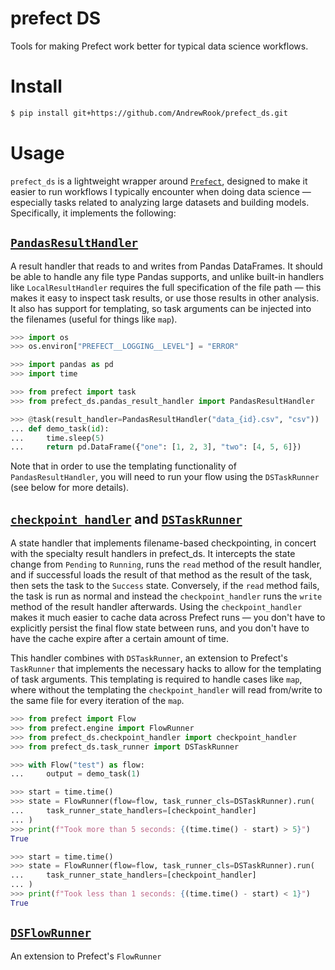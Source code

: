 # prefect DS
Tools for making Prefect work better for typical data science workflows.

# Install

```bash
$ pip install git+https://github.com/AndrewRook/prefect_ds.git
```

# Usage

`prefect_ds` is a lightweight wrapper around [`Prefect`](https://docs.prefect.io/), designed
to make it easier to run workflows I typically encounter when doing data science — especially
tasks related to analyzing large datasets and building models. Specifically, it implements the 
following:

## [`PandasResultHandler`](prefect_ds/pandas_result_handler.py)

A result handler that reads to and writes from Pandas DataFrames. It should be able to handle
any file type Pandas supports, and unlike built-in handlers like `LocalResultHandler` requires
the full specification of the file path — this makes it easy to inspect task results, or
use those results in other analysis. It also has support for templating, so task arguments
can be injected into the filenames (useful for things like `map`).

```python
>>> import os
>>> os.environ["PREFECT__LOGGING__LEVEL"] = "ERROR"

>>> import pandas as pd
>>> import time

>>> from prefect import task
>>> from prefect_ds.pandas_result_handler import PandasResultHandler 

>>> @task(result_handler=PandasResultHandler("data_{id}.csv", "csv"))
... def demo_task(id):
...     time.sleep(5)
...     return pd.DataFrame({"one": [1, 2, 3], "two": [4, 5, 6]})

```

Note that in order to use the templating functionality of `PandasResultHandler`, you will need
to run your flow using the `DSTaskRunner` (see below for more details).

## [`checkpoint_handler`](prefect_ds/checkpoint_handler.py) and [`DSTaskRunner`](prefect_ds/task_runner.py)

A state handler that implements filename-based checkpointing, in concert with the specialty 
result handlers in prefect_ds. It intercepts the state change from `Pending`
to `Running`, runs the `read` method of the result handler, and if successful loads
the result of that method as the result of the task, then sets the task to the `Success`
state. Conversely, if the `read` method fails, the task is run as normal and instead the
`checkpoint_handler` runs the `write` method of the result handler afterwards. Using the 
`checkpoint_handler` makes it much easier to cache data across Prefect runs — you don't have to
explicitly persist the final flow state between runs, and you don't have to have the cache expire
after a certain amount of time. 

This handler combines with `DSTaskRunner`, an extension to Prefect's `TaskRunner` that implements
the necessary hacks to allow for the templating of task arguments. This templating is required
to handle cases like `map`, where without the templating the `checkpoint_handler` will read from/write
to the same file for every iteration of the `map`. 

```python
>>> from prefect import Flow
>>> from prefect.engine import FlowRunner
>>> from prefect_ds.checkpoint_handler import checkpoint_handler
>>> from prefect_ds.task_runner import DSTaskRunner

>>> with Flow("test") as flow:
...     output = demo_task(1)

>>> start = time.time()
>>> state = FlowRunner(flow=flow, task_runner_cls=DSTaskRunner).run(
...     task_runner_state_handlers=[checkpoint_handler]
... )
>>> print(f"Took more than 5 seconds: {(time.time() - start) > 5}")
True

>>> start = time.time()
>>> state = FlowRunner(flow=flow, task_runner_cls=DSTaskRunner).run(
...     task_runner_state_handlers=[checkpoint_handler]
... )
>>> print(f"Took less than 1 seconds: {(time.time() - start) < 1}")
True

```

## [`DSFlowRunner`](prefect_ds/flow_runner.py)

An extension to Prefect's `FlowRunner`